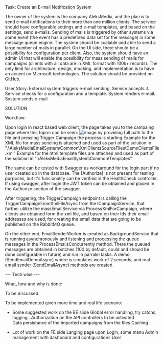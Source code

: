 Task: Create an E-mail Notification System

The owner of the system is the company AleksMedia, and the plan is to send e-mail notifications to their more than one million clients. The service should have configurable settings and e-mail templates, and based on the settings, send e-mails.
Sending of mails is triggered by other systems via some event (the event has a predefined data set for the message) in some message queue engine. The system should be scalable and able to send a large number of mails in parallel.
On the UI side, there should be a possibility for configuration per client. Also, the system should have an admin UI that will enable the possibility for mass sending of mails for campaigns (clients with all data are in XML format with 100k+ records).
The only limit for architecture, design, mocking, and implementation is to have an accent on Microsoft technologies. The solution should be provided on GitHub.

User Story:
External system triggers e-mail sending.
Service accepts it.
Service checks for a configuration and a template.
System renders e-mail.
System sends e-mail.

SOLUTION

Workflow:

Upon login in react based web client, the page takes you to the campaing page where this foprm can be seen:
![image](https://github.com/user-attachments/assets/c8f0a30d-3fcc-41dc-8e31-380c71c63f77)
by providing full path to the file and pressing Trigger Campaign the process is starting 
Example for the XML file for mass sending is attached and used as part of the solution in ".\AleksMediaEmailSystem\Common\XmlClientsSourceFiles\DemoClientsFile.xml"
Example for the html template files are attached and used as part of the solution in ".\AleksMediaEmailSystem\Common\Templates"

The same can be tested with Swagger as workaround for the login part if no user created up in the database.
The [Authorize] is not present for testing purposes, but it's funcionality can be verified in the HealthCheck controller.
If using swagger, after login the JWT token can be obtained and placed in the Authorize section of the swagger. 

After triggering, the TriggerCampaign endpoint is calling the TriggerCampaignFromXmlFileAsync from the ICampaignService,
that further utilize the massEmailService via ProcessXmlForCampaign, where clients are obtained form the xml file, and based on their Ids their email addresses are used,
for creating the email data that are going to be published on the RabbitMQ queue.

On the other end, EmailSenderWorker is created as BackgroundService that is running asynchronously and listening and processing the queue messages in the ProcessEmailsConcurrently method.
There the queued messages are obtained in batches (100 by default, could and should be done configurable in future) and run in parralel tasks. 
A demo (SendEmailDemoAsync) where is simulates work of 2 seconds, and real email sender (SendEmailAsync) methods are created.


--- Tech wise ---

What, how and why is done: 

To be discussed.

To be implemented given more time and real life scenario: 

- Some suggested work on the BE siide
Global error handling, try catchs, logging.. 
Authorization on the API controllers to be activated  
Data persistance of the imported campaigns from the files
Caching

- Lot of work on the FE side
Langing page upon Login, some menu 
Admin management with dashboard and configurations 
User 

